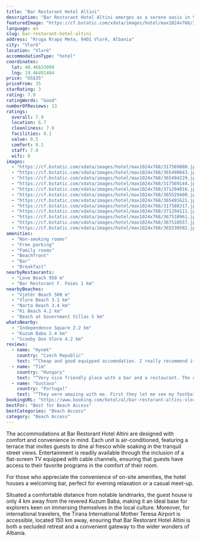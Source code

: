 ```yaml
---
title: "Bar Restorant Hotel Altini"
description: "Bar Restorant Hotel Altini emerges as a serene oasis in Vlorë, perfectly positioned just 700 meters from the pristine Vjetër Beach and a mere 2."
featuredImage: "https://cf.bstatic.com/xdata/images/hotel/max1024x768/317569080.jpg?k=aa7cc789f79b8d048b75cf53f054c715480bcab73114c21f456e0d5ee5a0d377&o=&hp=1"
language: en
slug: bar-restorant-hotel-altini
address: "Rruga Rrapo Meto, 9401 Vlorë, Albania"
city: "Vlorë"
location: "Vlorë"
accommodationType: "hotel"
coordinates:
  lat: 40.46633099
  lng: 19.46491404
price: "US$35"
priceFrom: 35
starRating: 3
rating: 7.9
ratingWords: "Good"
numberOfReviews: 13
ratings:
  overall: 7.9
  location: 6.7
  cleanliness: 7.9
  facilities: 8.1
  value: 8.5
  comfort: 8.1
  staff: 7.9
  wifi: 0
images:
  - "https://cf.bstatic.com/xdata/images/hotel/max1024x768/317569080.jpg?k=aa7cc789f79b8d048b75cf53f054c715480bcab73114c21f456e0d5ee5a0d377&o=&hp=1"
  - "https://cf.bstatic.com/xdata/images/hotel/max1024x768/365490043.jpg?k=49cff6f6b65e2e6d2c79507d6197e9d883b356cc3f77226006f3e90a81a16c6d&o=&hp=1"
  - "https://cf.bstatic.com/xdata/images/hotel/max1024x768/365494229.jpg?k=a4979c744e938f9dfa586f53ced5dbc8211cbf1da5a72a2f7620481d2bb82c31&o=&hp=1"
  - "https://cf.bstatic.com/xdata/images/hotel/max1024x768/317569144.jpg?k=da44dd8bcb3ef5a97fe28cab507d87cfb6fdeaf6524bdc95c7d168fdd66f2208&o=&hp=1"
  - "https://cf.bstatic.com/xdata/images/hotel/max1024x768/371294016.jpg?k=d4d41a67206ffbd556faaa150770d82cb07199c093e1e5cf60faa5b1bf9c3477&o=&hp=1"
  - "https://cf.bstatic.com/xdata/images/hotel/max1024x768/365529480.jpg?k=cb4c7e96e872b30dd1f0c0700113abbb7d2e8bd73d6f72f208dfc7e1a1428488&o=&hp=1"
  - "https://cf.bstatic.com/xdata/images/hotel/max1024x768/365491621.jpg?k=9bfd311f1cdd3bb1858d1224515add34390347ebc31f4e6b5aaedb667d5fa73b&o=&hp=1"
  - "https://cf.bstatic.com/xdata/images/hotel/max1024x768/317588317.jpg?k=fa0f0d6c662103b7d026555d0275c6483ed1dbd5d1dfe55bd37b34f9361ed926&o=&hp=1"
  - "https://cf.bstatic.com/xdata/images/hotel/max1024x768/371294111.jpg?k=84db604b422d4ea0f81fc1e36cdcb77e957c5bb88e5417d15a7bc899982d3761&o=&hp=1"
  - "https://cf.bstatic.com/xdata/images/hotel/max1024x768/367510961.jpg?k=7ecd5eec697ff83957112034952787fda66019cf8f1bf8d4eefa5cd4f5dac324&o=&hp=1"
  - "https://cf.bstatic.com/xdata/images/hotel/max1024x768/367510557.jpg?k=df2a839fa1626b4e6dd700cda99dd68feaab2e294a4322ee8e64235c2280cd4c&o=&hp=1"
  - "https://cf.bstatic.com/xdata/images/hotel/max1024x768/365530502.jpg?k=c771696e75a2bda9e1c8f83ff7eec683c55c9a3c35d3b5902ba7e12819870f7e&o=&hp=1"
amenities:
  - "Non-smoking rooms"
  - "Free parking"
  - "Family rooms"
  - "Beachfront"
  - "Bar"
  - "Breakfast"
nearbyRestaurants:
  - "Love Beach 950 m"
  - "Bar Restorant F. Feimi 1 km"
nearbyBeaches:
  - "Vjetër Beach 500 m"
  - "Vlore Beach 3.1 km"
  - "Narta Beach 3.4 km"
  - "Ri Beach 4.2 km"
  - "Beach at Government Villas 5 km"
whatsNearby:
  - "Independence Square 2.2 km"
  - "Kuzum Baba 2.4 km"
  - "Scooby Doo Vlore 4.2 km"
reviews:
  - name: "Hynek"
    country: "Czech Republic"
    text: "“Cheap and good equipped accomodation. I really recommend it.”"
  - name: "Tim"
    country: "Hungary"
    text: "“Very nice friendly place with a bar and a restaurant. The owner kindly picked me up from the Furgon/bus stop when I arrived from Tirana. It's a 7 minute drive or 25 minute walk to the hotel which is close to the beach. There are city buses going...”"
  - name: "Gustavo"
    country: "Portugal"
    text: "“They were amazing with me. First they let me see my football team on the big Tv, when they wanted to see some other game at the same time... Then, I forgot my computer inside the room, and they were 100% honest I kept it, so I could find a way to...”"
bookingURL: "https://www.booking.com/hotel/al/bar-restorant-altini-vlore.en-gb.html?aid=8035640"
bestFor: "Best for Beach Access"
bestCategories: "Beach Access"
category: "Beach Access"
---
```


The accommodations at Bar Restorant Hotel Altini are designed with comfort and convenience in mind. Each unit is air-conditioned, featuring a terrace that invites guests to dine al fresco while soaking in the tranquil street views. Entertainment is readily available through the inclusion of a flat-screen TV equipped with cable channels, ensuring that guests have access to their favorite programs in the comfort of their room.

For those who appreciate the convenience of on-site amenities, the hotel houses a welcoming bar, perfect for evening relaxation or a casual meet-up.

Situated a comfortable distance from notable landmarks, the guest house is only 4 km away from the revered Kuzum Baba, making it an ideal base for explorers keen on immersing themselves in the local culture. Moreover, for international travelers, the Tirana International Mother Teresa Airport is accessible, located 150 km away, ensuring that Bar Restorant Hotel Altini is both a secluded retreat and a convenient gateway to the wider wonders of Albania.